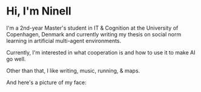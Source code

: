 # Hi, I'm Ninell

I'm a 2nd-year Master's student in IT & Cognition at the University of Copenhagen, Denmark and currently writing my thesis on social norm learning in artificial multi-agent environments.

Currently, I'm interested in what cooperation is and how to use it to make AI go well.

Other than that, I like writing, music, running, & maps.

And here's a picture of my face:
